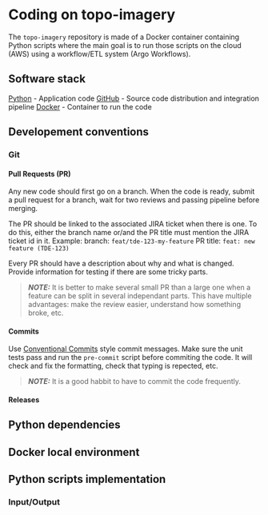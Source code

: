 # Coding on topo-imagery

The `topo-imagery` repository is made of a Docker container containing Python scripts where the main goal is to run those scripts on the cloud (AWS) using a workflow/ETL system (Argo Workflows).

## Software stack

[Python](https://www.python.org/) - Application code
[GitHub](https://github.com/) - Source code distribution and integration pipeline
[Docker](https://www.docker.com/) - Container to run the code

## Developement conventions

### Git

#### Pull Requests (PR)

Any new code should first go on a branch.
When the code is ready, submit a pull request for a branch, wait for two reviews and passing pipeline before merging.

The PR should be linked to the associated JIRA ticket when there is one. To do this, either the branch name or/and the PR title must mention the JIRA ticket id in it. Example:
branch: `feat/tde-123-my-feature`
PR title: `feat: new feature (TDE-123)`

Every PR should have a description about why and what is changed. Provide information for testing if there are some tricky parts.

> **_NOTE:_** It is better to make several small PR than a large one when a feature can be split in several independant parts. This have multiple advantages: make the review easier, understand how something broke, etc.

#### Commits

Use [Conventional Commits](https://www.conventionalcommits.org/en/v1.0.0/) style commit messages.
Make sure the unit tests pass and run the `pre-commit` script before commiting the code. It will check and fix the formatting, check that typing is repected, etc.

> **_NOTE:_** It is a good habbit to have to commit the code frequently.

#### Releases

## Python dependencies

## Docker local environment

## Python scripts implementation

### Input/Output
